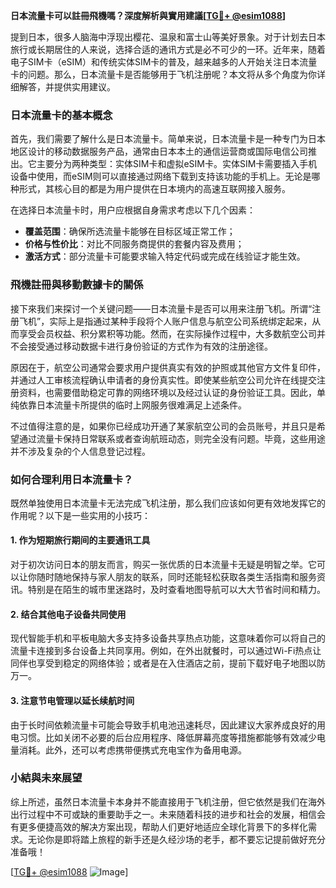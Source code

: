 **日本流量卡可以註冊飛機嗎？深度解析與實用建議[[TG💪+ @esim1088](https://t.me/s/esim1088)]**

提到日本，很多人脑海中浮现出樱花、温泉和富士山等美好景象。对于计划去日本旅行或长期居住的人来说，选择合适的通讯方式是必不可少的一环。近年来，随着电子SIM卡（eSIM）和传统实体SIM卡的普及，越来越多的人开始关注日本流量卡的问题。那么，日本流量卡是否能够用于飞机注册呢？本文将从多个角度为你详细解答，并提供实用建议。

### 日本流量卡的基本概念

首先，我们需要了解什么是日本流量卡。简单来说，日本流量卡是一种专门为日本地区设计的移动数据服务产品，通常由日本本土的通信运营商或国际电信公司推出。它主要分为两种类型：实体SIM卡和虚拟eSIM卡。实体SIM卡需要插入手机设备中使用，而eSIM则可以直接通过网络下载到支持该功能的手机上。无论是哪种形式，其核心目的都是为用户提供在日本境内的高速互联网接入服务。

在选择日本流量卡时，用户应根据自身需求考虑以下几个因素：
- **覆盖范围**：确保所选流量卡能够在目标区域正常工作；
- **价格与性价比**：对比不同服务商提供的套餐内容及费用；
- **激活方式**：部分流量卡可能要求输入特定代码或完成在线验证才能生效。

### 飛機註冊與移動數據卡的關係

接下來我们来探讨一个关键问题——日本流量卡是否可以用来注册飞机。所谓“注册飞机”，实际上是指通过某种手段将个人账户信息与航空公司系统绑定起来，从而享受会员权益、积分累积等功能。然而，在实际操作过程中，大多数航空公司并不会接受通过移动数据卡进行身份验证的方式作为有效的注册途径。

原因在于，航空公司通常会要求用户提供真实有效的护照或其他官方文件复印件，并通过人工审核流程确认申请者的身份真实性。即使某些航空公司允许在线提交注册资料，也需要借助稳定可靠的网络环境以及经过认证的身份验证工具。因此，单纯依靠日本流量卡所提供的临时上网服务很难满足上述条件。

不过值得注意的是，如果你已经成功开通了某家航空公司的会员账号，并且只是希望通过流量卡保持日常联系或者查询航班动态，则完全没有问题。毕竟，这些用途并不涉及复杂的个人信息登记过程。

### 如何合理利用日本流量卡？

既然单独使用日本流量卡无法完成飞机注册，那么我们应该如何更有效地发挥它的作用呢？以下是一些实用的小技巧：

#### 1. 作为短期旅行期间的主要通讯工具
对于初次访问日本的朋友而言，购买一张优质的日本流量卡无疑是明智之举。它可以让你随时随地保持与家人朋友的联系，同时还能轻松获取各类生活指南和服务资讯。特别是在陌生的城市里迷路时，及时查看地图导航可以大大节省时间和精力。

#### 2. 结合其他电子设备共同使用
现代智能手机和平板电脑大多支持多设备共享热点功能，这意味着你可以将自己的流量卡连接到多台设备上共同享用。例如，在外出就餐时，可以通过Wi-Fi热点让同伴也享受到稳定的网络体验；或者是在入住酒店之前，提前下载好电子地图以防万一。

#### 3. 注意节电管理以延长续航时间
由于长时间依赖流量卡可能会导致手机电池迅速耗尽，因此建议大家养成良好的用电习惯。比如关闭不必要的后台应用程序、降低屏幕亮度等措施都能够有效减少电量消耗。此外，还可以考虑携带便携式充电宝作为备用电源。

### 小結與未來展望

综上所述，虽然日本流量卡本身并不能直接用于飞机注册，但它依然是我们在海外出行过程中不可或缺的重要助手之一。未来随着科技的进步和社会的发展，相信会有更多便捷高效的解决方案出现，帮助人们更好地适应全球化背景下的多样化需求。无论你是即将踏上旅程的新手还是久经沙场的老手，都不要忘记提前做好充分准备哦！

[[TG💪+ @esim1088](https://t.me/s/esim1088) ![Image](https://i.postimg.cc/4NQfJmqS/Snipaste-2025-05-13-00-14-12.png)]